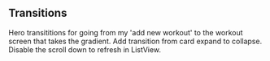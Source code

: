  ## Transitions

Hero transititions for going from my 'add new workout' to the workout screen that takes the gradient.
Add transition from card expand to collapse.
Disable the scroll down to refresh in ListView.

